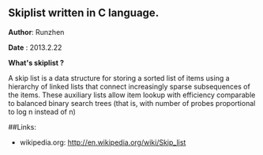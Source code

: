 ## Skiplist written in C language.

**Author**: Runzhen

**Date**  : 2013.2.22


**What's skiplist ?**

A skip list is a data structure for storing a sorted list of 
items using a hierarchy of linked lists that connect increasingly
sparse subsequences of the items. These auxiliary lists allow item 
lookup with efficiency comparable to balanced binary search trees 
(that is, with number of probes proportional to log n instead of n)

##Links:
* wikipedia.org: <http://en.wikipedia.org/wiki/Skip_list>
